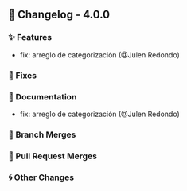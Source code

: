 ## 🚀 Changelog - 4.0.0

### ✨ Features
- fix: arreglo de categorización (@Julen Redondo)
### 🐛 Fixes

### 📖 Documentation
- fix: arreglo de categorización (@Julen Redondo)
### 🔀 Branch Merges

### 📌 Pull Request Merges

### 🌀 Other Changes
